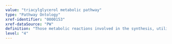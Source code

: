 ```yaml
---
value: "triacylglycerol metabolic pathway"
type: "Pathway Ontology"
xref-identifier: "0000153"
xref-dataSource: "PW"
definition: "Those metabolic reactions involved in the synthesis, utilization and/or degradation of triacylglycerols - esters of glycerols with three fatty acid molecules. Triglycerides are the common form of transport and storage of fatty acids. Esters with one or two fatty acid molecules are metabolic intermediates present in small amounts."
level: "4"
---
```

